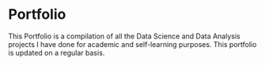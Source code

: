 # Portfolio
This Portfolio is a compilation of all the Data Science and Data Analysis projects I have done for academic and self-learning purposes. This portfolio is updated on a regular basis.
